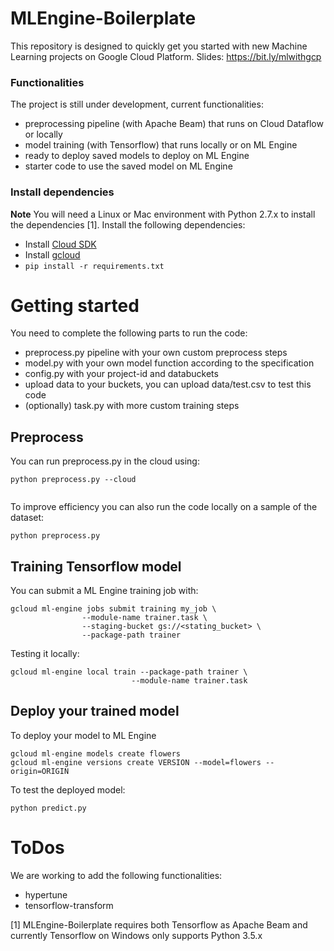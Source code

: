 MLEngine-Boilerplate
====================

This repository is designed to quickly get you started with new Machine Learning projects on Google Cloud Platform.
Slides: https://bit.ly/mlwithgcp

### Functionalities

The project is still under development, current functionalities:
- preprocessing pipeline (with Apache Beam) that runs on Cloud Dataflow or locally
- model training (with Tensorflow) that runs locally or on ML Engine
- ready to deploy saved models to deploy on ML Engine
- starter code to use the saved model on ML Engine

### Install dependencies
**Note** You will need a Linux or Mac environment with Python 2.7.x to install the dependencies [1].
Install the following dependencies:
 * Install [Cloud SDK](https://cloud.google.com/sdk/)
 * Install [gcloud](https://cloud.google.com/sdk/gcloud/)
 * ```pip install -r requirements.txt```

# Getting started

You need to complete the following parts to run the code:
- preprocess.py pipeline with your own custom preprocess steps
- model.py with your own model function according to the specification
- config.py with your project-id and databuckets
- upload data to your buckets, you can upload data/test.csv to test this code
- (optionally) task.py with more custom training steps

## Preprocess

You can run preprocess.py in the cloud using:
```
python preprocess.py --cloud
      
```

To improve efficiency you can also run the code locally on a sample of the dataset:
```
python preprocess.py
```

## Training Tensorflow model
You can submit a ML Engine training job with:
```
gcloud ml-engine jobs submit training my_job \
                --module-name trainer.task \
                --staging-bucket gs://<stating_bucket> \
                --package-path trainer
```
Testing it locally:
```
gcloud ml-engine local train --package-path trainer \
                           --module-name trainer.task
```

## Deploy your trained model
To deploy your model to ML Engine
```
gcloud ml-engine models create flowers
gcloud ml-engine versions create VERSION --model=flowers --origin=ORIGIN
```
To test the deployed model:
```
python predict.py
```

# ToDos
We are working to add the following functionalities:
- hypertune
- tensorflow-transform

[1] MLEngine-Boilerplate requires both Tensorflow as Apache Beam and currently Tensorflow on Windows only supports Python 3.5.x
